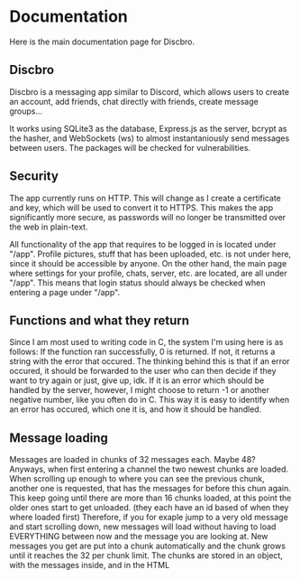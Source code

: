 # Documentation
Here is the main documentation page for Discbro.

## Discbro
Discbro is a messaging app similar to Discord, which allows users to create an account, add friends, chat directly with friends, create message groups...

It works using SQLite3 as the database, Express.js as the server, bcrypt as the hasher, and WebSockets (ws) to almost instantaniously send messages between users.
The packages will be checked for vulnerabilities.


## Security
The app currently runs on HTTP. This will change as I create a certificate and key, which will be used to convert it to HTTPS. This makes the app significantly more secure, as passwords will no longer be transmitted over the web in plain-text.

All functionality of the app that requires to be logged in is located under "/app". Profile pictures, stuff that has been uploaded, etc. is not under here, since it should be accessible by anyone. On the other hand, the main page where settings for your profile, chats, server, etc. are located, are all under "/app".
This means that login status should always be checked when entering a page under "/app".


## Functions and what they return
Since I am most used to writing code in C, the system I'm using here is as follows:
If the function ran successfully, 0 is returned. If not, it returns a string with the error that occured.
The thinking behind this is that if an error occured, it should be forwarded to the user who can then decide if they want to try again or just, give up, idk.
If it is an error which should be handled by the server, however, I might choose to return -1 or another negative number, like you often do in C.
This way it is easy to identify when an error has occured, which one it is, and how it should be handled.


## Message loading
Messages are loaded in chunks of 32 messages each. Maybe 48? Anyways,
when first entering a channel the two newest chunks are loaded. When scrolling up enough to where you can see the previous chunk, another one is requested, that has the messages for before this chun again. This keep going until there are more than 16 chunks loaded, at this point the older ones start to get unloaded. (they each have an id based of when they where loaded first)
Therefore, if you for exaple jump to a very old message and start scrolling down, new messages will load without having to load EVERYTHING between now and the message you are looking at.
New messages you get are put into a chunk automatically and the chunk grows until it reaches the 32 per chunk limit.
The chunks are stored in an object, with the messages inside, and in the HTML 
